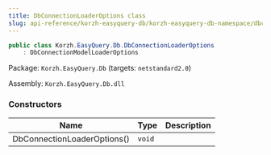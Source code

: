 ```yaml
---
title: DbConnectionLoaderOptions class
slug: api-reference/korzh-easyquery-db/korzh-easyquery-db-namespace/dbconnectionloaderoptions-class
---
```



```csharp
public class Korzh.EasyQuery.Db.DbConnectionLoaderOptions
    : DbConnectionModelLoaderOptions

```
Package: `Korzh.EasyQuery.Db` (targets: `netstandard2.0`)

Assembly: `Korzh.EasyQuery.Db.dll`

### Constructors

| Name | Type | Description | 
| --- | --- | --- | 
| DbConnectionLoaderOptions() | `void` |  |